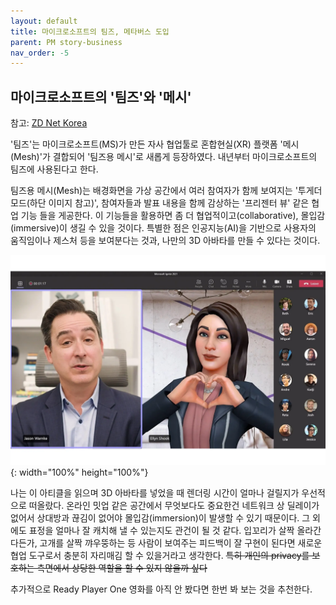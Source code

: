 ```yaml
---
layout: default
title: 마이크로소프트의 팀즈, 메타버스 도입
parent: PM story-business
nav_order: -5
---
```



## 마이크로소프트의 '팀즈'와 '메시'
참고: [ZD Net Korea](https://zdnet.co.kr/view/?no=20211103160352&fbclid=IwAR1LtT32m_rxcdl9qheKzstSS2p_YKRHv-kbtZkD9KRv2-OwVb6uH5eT0zg#_enliple)

'팀즈'는 마이크로소프트(MS)가 만든 자사 협업툴로 혼합현실(XR) 플랫폼 '메시(Mesh)'가 결합되어 '팀즈용 메시'로 새롭게 등장하였다. 내년부터 마이크로소프트의 팀즈에 사용된다고 한다. 

팀즈용 메시(Mesh)는 배경화면을 가상 공간에서 여러 참여자가 함께 보여지는 '투게더 모드(하단 이미지 참고)', 참여자들과 발표 내용을 함께 감상하는 '프리젠터 뷰' 같은 협업 기능 들을 게공한다. 이 기능들을 활용하면 좀 더 협업적이고(collaborative), 몰입감(immersive)이 생길 수 있을 것이다. 특별한 점은 인공지능(AI)을 기반으로 사용자의 움직임이나 제스처 등을 보여분다는 것과, 나만의 3D 아바타를 만들 수 있다는 것이다.


![팀즈 메시의 화면 예시](../../assets/images/posts/teamsmesh.webp){: width="100%" height="100%"}

나는 이 아티클을 읽으며 3D 아바타를 넣었을 때 렌더링 시간이 얼마나 걸릴지가 우선적으로 떠올랐다. 온라인 밋업 같은 공간에서 무엇보다도 중요한건 네트워크 상 딜레이가 없어서 상대방과 끊김이 없어야 몰입감(immersion)이 발생할 수 있기 때문이다. 그 외에도 표정을 얼마나 잘 캐치해 낼 수 있는지도 관건이 될 것 같다. 입꼬리가 살짝 올라간다든가, 고개를 살짝 꺄우뚱하는 등 사람이 보여주는 피드백이 잘 구현이 된다면 새로운 협업 도구로서 충분히 자리매김 할 수 있을거라고 생각한다. ~~특히 개인의 privacy를 보호하는 측면에서 상당한 역할을 할 수 있지 않을까 싶다~~ 

추가적으로 Ready Player One 영화를 아직 안 봤다면 한번 봐 보는 것을 추천한다.

